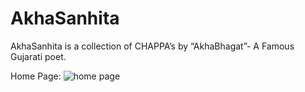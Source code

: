 # AkhaSanhita
AkhaSanhita is a collection of CHAPPA’s by “AkhaBhagat”- A Famous 
Gujarati poet.

Home Page:
![home page](https://user-images.githubusercontent.com/54990175/64533311-cfd14480-d330-11e9-8636-dd0f73fc2d17.png)



